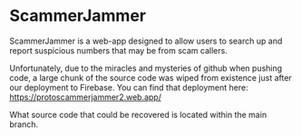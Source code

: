 # ScammerJammer
ScammerJammer is a web-app designed to allow users to search up and report suspicious numbers that may be from scam callers.

Unfortunately, due to the miracles and mysteries of github when pushing code, a large chunk of the source code was wiped from existence just after our deployment to Firebase. You can find that deployment here: https://protoscammerjammer2.web.app/

What source code that could be recovered is located within the main branch.

